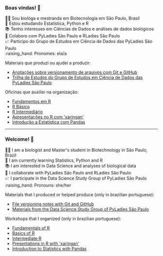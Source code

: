 ### Boas vindas! 👋 

<p> 👩‍🔬 Sou biológa e mestranda em Biotecnologia em São Paulo, Brasil <br> 
📖 Estou estudando Estatística, Python e R <br> 
📚 Tenho interesses em Ciências de Dados e análises de dados biológicos <br>
💪 Colaboro com PyLadies São Paulo e RLadies São Paulo <br> 
📈 Participo do Grupo de Estudos em Ciência de Dados das PyLadies São Paulo <br>
:raising_hand: Pronomes: ela/a </p> 

Materiais que produzi ou ajudei a produzir:
 * [Anotações sobre versionamento de arquivos com Git e GitHub](https://github.com/mariguilardi/git_e_github)
 * [Trilha de Estudos do Grupo de Estudos em Ciência de Dados das PyLadies São Paulo](https://pyladiessp.github.io/data-science/)

Oficinas que auxiliei na organização:  
 * [Fundamentos em R](https://github.com/mariguilardi/2019-05-Fundamentals-Of-R-R-LadiesSP) 
 * [R Básico](https://github.com/beatrizmilz/2020-R-Ladies-SP-Basico)
 * [R Intermediário](https://github.com/beatrizmilz/2019-02-R-Interm-R-LadiesSP)
 * [Apresentações no R com 'xaringan'](https://github.com/beatrizmilz/aMostra-IME-2019-Xaringan)
 * [Introdução a Estatística com Pandas](https://github.com/mariguilardi/data-science/tree/master/workshops/workshop_introdu%C3%A7%C3%A3o_estatistica_pandas)

--------------------------------------------------------------------------------------------------------------------------------------------------------------

### Welcome! 👋

<p> 👩‍🔬 I am a  biologist and Master's student in Biotechnology in São Paulo, Brazil <br> 
📖 I am currently learning Statistics, Python and R <br>
📚 I am interested in Data Science and analyses of biological data <br>
💪 I collaborate with PyLadies São Paulo and RLadies São Paulo <br> 
📈 I participate in the Data Science Study Group of PyLadies São Paulo <br> 
:raising_hand: Pronouns: she/her </p> 

Materials that I produced or helped produce (only in brazilian portuguese):
 * [File versioning notes with Git and GitHub](https://github.com/mariguilardi/git_e_github)
 * [Materials from the Data Science Study Group of PyLadies São Paulo](https://pyladiessp.github.io/data-science/)

Workshops that I organized (only in brazilian portuguese):
 * [Fundamentals of R](https://github.com/mariguilardi/2019-05-Fundamentals-Of-R-R-LadiesSP) 
 * [Basics of R](https://github.com/beatrizmilz/2020-R-Ladies-SP-Basico)
 * [Intermediate R](https://github.com/beatrizmilz/2019-02-R-Interm-R-LadiesSP)
 * [Presentations in R with 'xaringan'](https://github.com/beatrizmilz/aMostra-IME-2019-Xaringan)
 * [Introduction to Statistics with Pandas](https://github.com/mariguilardi/data-science/tree/master/workshops/workshop_introdu%C3%A7%C3%A3o_estatistica_pandas)

